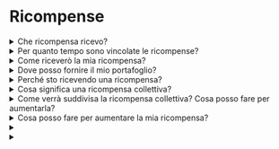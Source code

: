 # Ricompense



<details>

<summary>Che ricompensa ricevo?</summary>

In base al tuo punteggio totale e agli obiettivi collettivi raggiunti, riceverai una ricompensa individuale in token $XBG, così come una ricompensa collettiva in token $XBG. Tutte le ricompense sono [vincolate](rewards-test.md#how-long-are-rewards-vested).

</details>

<details>

<summary>Per quanto tempo sono vincolate le ricompense?</summary>



</details>

<details>

<summary>Come riceverò la mia ricompensa?</summary>

Alla conclusione del qualificatore o della stagione, le ricompense verranno inviate al portafoglio che hai fornito, in base al tuo rango finale dopo la fine del concorso. Nota: tutte le ricompense sono [vincolate](rewards-test.md#how-long-are-rewards-vested).

</details>

<details>

<summary>Dove posso fornire il mio portafoglio?</summary>



</details>

<details>

<summary>Perché sto ricevendo una ricompensa?</summary>

Ti ricompensiamo in segno di apprezzamento per la tua partecipazione attiva e il tuo contributo all'espansione della comunità di XBorg e per la promozione del nostro token $XBG.

</details>

<details>

<summary>Cosa significa una ricompensa collettiva?</summary>

Una ricompensa collettiva è una dimostrazione del nostro apprezzamento per lo sforzo collettivo dei partecipanti, in cui le ricompense vengono potenziate raggiungendo livelli di traguardo durante la stagione. A seconda del tuo rango alla fine della stagione, riceverai una ricompensa aggiuntiva dal fondo collettivo.

</details>

<details>

<summary>Come verrà suddivisa la ricompensa collettiva? Cosa posso fare per aumentarla?</summary>

La suddivisione della ricompensa collettiva è determinata dal tuo posizionamento e può essere aumentata collettivamente raggiungendo traguardi collettivi o completando azioni flash. Per ulteriori informazioni, consulta le [regole](rules-test.md).

</details>

<details>

<summary>Cosa posso fare per aumentare la mia ricompensa?</summary>

Il modo migliore per massimizzare la tua ricompensa è attraverso la costanza combinata con la viralità. Maggiore è la tua portata, più alto salirai nella classifica.

</details>

<details>

<summary></summary>



</details>

<details>

<summary></summary>



</details>